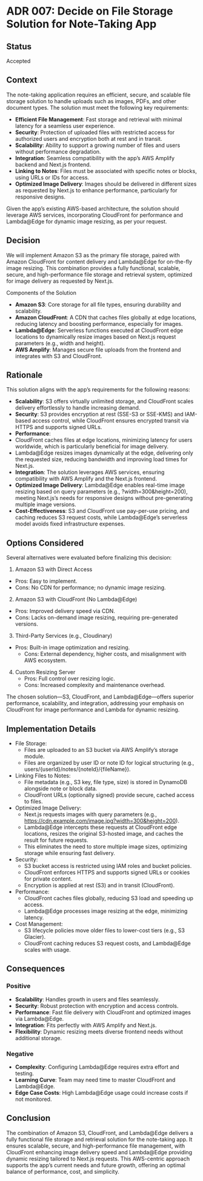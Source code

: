 # ADR 007: Decide on File Storage Solution for Note-Taking App

## Status

Accepted

## Context

The note-taking application requires an efficient, secure, and scalable file storage solution to handle uploads such as images, PDFs, and other document types. The solution must meet the following key requirements:

- **Efficient File Management**: Fast storage and retrieval with minimal latency for a seamless user experience.
- **Security**: Protection of uploaded files with restricted access for authorized users and encryption both at rest and in transit.
- **Scalability**: Ability to support a growing number of files and users without performance degradation.
- **Integration**: Seamless compatibility with the app’s AWS Amplify backend and Next.js frontend.
- **Linking to Notes**: Files must be associated with specific notes or blocks, using URLs or IDs for access.
- **Optimized Image Delivery**: Images should be delivered in different sizes as requested by Next.js to enhance performance, particularly for responsive designs.

Given the app’s existing AWS-based architecture, the solution should leverage AWS services, incorporating CloudFront for performance and Lambda@Edge for dynamic image resizing, as per your request.

## Decision

We will implement Amazon S3 as the primary file storage, paired with Amazon CloudFront for content delivery and Lambda@Edge for on-the-fly image resizing. This combination provides a fully functional, scalable, secure, and high-performance file storage and retrieval system, optimized for image delivery as requested by Next.js.

Components of the Solution

- **Amazon S3**: Core storage for all file types, ensuring durability and scalability.
- **Amazon CloudFront**: A CDN that caches files globally at edge locations, reducing latency and boosting performance, especially for images.
-	**Lambda@Edge**: Serverless functions executed at CloudFront edge locations to dynamically resize images based on Next.js request parameters (e.g., width and height).
-	**AWS Amplify**: Manages secure file uploads from the frontend and integrates with S3 and CloudFront.

## Rationale

This solution aligns with the app’s requirements for the following reasons:

-	**Scalability**: S3 offers virtually unlimited storage, and CloudFront scales delivery effortlessly to handle increasing demand.
-	**Security**: S3 provides encryption at rest (SSE-S3 or SSE-KMS) and IAM-based access control, while CloudFront ensures encrypted transit via HTTPS and supports signed URLs.
-	**Performance**:
  -	CloudFront caches files at edge locations, minimizing latency for users worldwide, which is particularly beneficial for image delivery.
  -	Lambda@Edge resizes images dynamically at the edge, delivering only the requested size, reducing bandwidth and improving load times for Next.js.
-	**Integration**: The solution leverages AWS services, ensuring compatibility with AWS Amplify and the Next.js frontend.
-	**Optimized Image Delivery**: Lambda@Edge enables real-time image resizing based on query parameters (e.g., ?width=300&height=200), meeting Next.js’s needs for responsive designs without pre-generating multiple image versions.
-	**Cost-Effectiveness**: S3 and CloudFront use pay-per-use pricing, and caching reduces S3 request costs, while Lambda@Edge’s serverless model avoids fixed infrastructure expenses.

## Options Considered

Several alternatives were evaluated before finalizing this decision:

1.	Amazon S3 with Direct Access
  -	Pros: Easy to implement.
  -	Cons: No CDN for performance; no dynamic image resizing.
2.	Amazon S3 with CloudFront (No Lambda@Edge)
  -	Pros: Improved delivery speed via CDN.
  -	Cons: Lacks on-demand image resizing, requiring pre-generated versions.
3.	Third-Party Services (e.g., Cloudinary)
  -	Pros: Built-in image optimization and resizing.
	 -	Cons: External dependency, higher costs, and misalignment with AWS ecosystem.
4. Custom Resizing Server
	 -	Pros: Full control over resizing logic.
	 -	Cons: Increased complexity and maintenance overhead.

The chosen solution—S3, CloudFront, and Lambda@Edge—offers superior performance, scalability, and integration, addressing your emphasis on CloudFront for image performance and Lambda for dynamic resizing.

## Implementation Details

- File Storage:
	 -	Files are uploaded to an S3 bucket via AWS Amplify’s storage module.
	 -	Files are organized by user ID or note ID for logical structuring (e.g., users/{userId}/notes/{noteId}/{fileName}).
-	Linking Files to Notes:
	 -	File metadata (e.g., S3 key, file type, size) is stored in DynamoDB alongside note or block data.
	 - CloudFront URLs (optionally signed) provide secure, cached access to files.
- Optimized Image Delivery:
	 - Next.js requests images with query parameters (e.g., https://cdn.example.com/image.jpg?width=300&height=200).
	 - Lambda@Edge intercepts these requests at CloudFront edge locations, resizes the original S3-hosted image, and caches the result for future requests.
	 - This eliminates the need to store multiple image sizes, optimizing storage while ensuring fast delivery.
- Security:
	 - S3 bucket access is restricted using IAM roles and bucket policies.
	 - CloudFront enforces HTTPS and supports signed URLs or cookies for private content.
	 - Encryption is applied at rest (S3) and in transit (CloudFront).
- Performance:
	 - CloudFront caches files globally, reducing S3 load and speeding up access.
	 - Lambda@Edge processes image resizing at the edge, minimizing latency.
- Cost Management:
	 - S3 lifecycle policies move older files to lower-cost tiers (e.g., S3 Glacier).
	 - CloudFront caching reduces S3 request costs, and Lambda@Edge scales with usage.

## Consequences

### Positive

- **Scalability**: Handles growth in users and files seamlessly.
- **Security**: Robust protection with encryption and access controls.
- **Performance**: Fast file delivery with CloudFront and optimized images via Lambda@Edge.
- **Integration**: Fits perfectly with AWS Amplify and Next.js.
- **Flexibility**: Dynamic resizing meets diverse frontend needs without additional storage.

### Negative

- **Complexity**: Configuring Lambda@Edge requires extra effort and testing.
- **Learning Curve**: Team may need time to master CloudFront and Lambda@Edge.
- **Edge Case Costs**: High Lambda@Edge usage could increase costs if not monitored.

## Conclusion

The combination of Amazon S3, CloudFront, and Lambda@Edge delivers a fully functional file storage and retrieval solution for the note-taking app. It ensures scalable, secure, and high-performance file management, with CloudFront enhancing image delivery speed and Lambda@Edge providing dynamic resizing tailored to Next.js requests. This AWS-centric approach supports the app’s current needs and future growth, offering an optimal balance of performance, cost, and simplicity.
